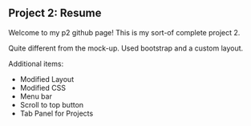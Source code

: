 ## Project 2: Resume

Welcome to my p2 github page! This is my sort-of complete project 2. 

Quite different from the mock-up. Used bootstrap and a custom layout. 

Additional items: 
- Modified Layout
- Modified CSS
- Menu bar
- Scroll to top button
- Tab Panel for Projects